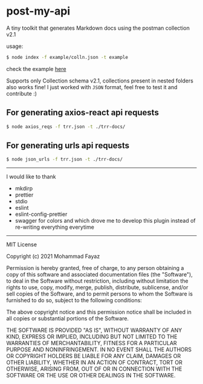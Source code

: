 # post-my-api

A tiny toolkit that generates Markdown docs using the postman collection v2.1

usage:

```bash
$ node index -f example/colln.json -t example
```

check the example [here](example/docs/post-my-api.md)

Supports only Collection schema v2.1, collections present in nested folders also works fine!
I just worked with `JSON` format, feel free to test it and contribute :)


## For generating axios-react api requests
```bash
$ node axios_reqs -f trr.json -t ./trr-docs/
```

## For generating urls api requests
```bash
$ node json_urls -f trr.json -t ./trr-docs/
```

---

I would like to thank

- mkdirp
- prettier
- stdio
- eslint
- eslint-config-prettier
- swagger for colors and which drove me to develop this plugin instead of re-writing everything everytime

---

MIT License

Copyright (c) 2021 Mohammad Fayaz

Permission is hereby granted, free of charge, to any person obtaining a copy
of this software and associated documentation files (the "Software"), to deal
in the Software without restriction, including without limitation the rights
to use, copy, modify, merge, publish, distribute, sublicense, and/or sell
copies of the Software, and to permit persons to whom the Software is
furnished to do so, subject to the following conditions:

The above copyright notice and this permission notice shall be included in all
copies or substantial portions of the Software.

THE SOFTWARE IS PROVIDED "AS IS", WITHOUT WARRANTY OF ANY KIND, EXPRESS OR
IMPLIED, INCLUDING BUT NOT LIMITED TO THE WARRANTIES OF MERCHANTABILITY,
FITNESS FOR A PARTICULAR PURPOSE AND NONINFRINGEMENT. IN NO EVENT SHALL THE
AUTHORS OR COPYRIGHT HOLDERS BE LIABLE FOR ANY CLAIM, DAMAGES OR OTHER
LIABILITY, WHETHER IN AN ACTION OF CONTRACT, TORT OR OTHERWISE, ARISING FROM,
OUT OF OR IN CONNECTION WITH THE SOFTWARE OR THE USE OR OTHER DEALINGS IN THE
SOFTWARE.
